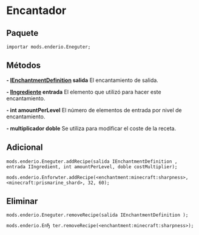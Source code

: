 # Encantador

## Paquete

`importar mods.enderio.Eneguter;`

## Métodos

**- [IEnchantmentDefinition](/Vanilla/Enchantments/IEnchantmentDefinition/) salida** El encantamiento de salida.

**- [IIngrediente](/Vanilla/Variable_Types/IIngredient/) entrada** El elemento que utilizó para hacer este encantamiento.

**- int amountPerLevel** El número de elementos de entrada por nivel de encantamiento.

**- multiplicador doble** Se utiliza para modificar el coste de la receta.

## Adicional

```zenscript
mods.enderio.Eneguter.addRecipe(salida IEnchantmentDefinition , entrada IIngredient, int amountPerLevel, doble costMultiplier);

mods.enderio.Enforwter.addRecipe(<enchantment:minecraft:sharpness>, <minecraft:prismarine_shard>, 32, 60);
```

## Eliminar

```zenscript
mods.enderio.Eneguter.removeRecipe(salida IEnchantmentDefinition );

mods.enderio.EnЂ ter.removeRecipe(<enchantment:minecraft:sharpness>);
```